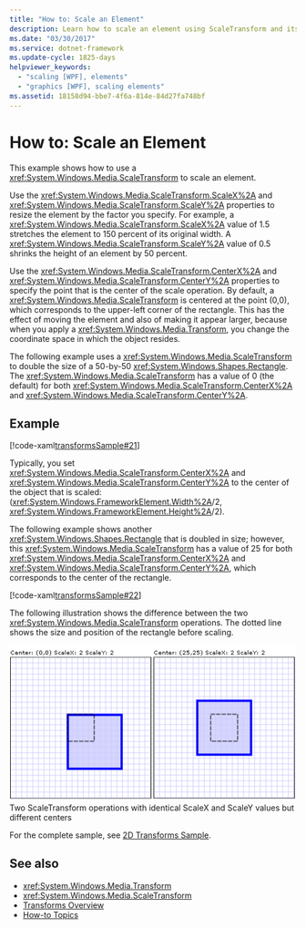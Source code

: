 ```yaml
---
title: "How to: Scale an Element"
description: Learn how to scale an element using ScaleTransform and its properties ScaleX, ScaleY, CenterX, and CenterY.
ms.date: "03/30/2017"
ms.service: dotnet-framework
ms.update-cycle: 1825-days
helpviewer_keywords:
  - "scaling [WPF], elements"
  - "graphics [WPF], scaling elements"
ms.assetid: 18158d94-bbe7-4f6a-814e-84d27fa748bf
---
```

# How to: Scale an Element

This example shows how to use a <xref:System.Windows.Media.ScaleTransform> to scale an element.

Use the <xref:System.Windows.Media.ScaleTransform.ScaleX%2A> and <xref:System.Windows.Media.ScaleTransform.ScaleY%2A> properties to resize the element by the factor you specify. For example, a <xref:System.Windows.Media.ScaleTransform.ScaleX%2A> value of 1.5 stretches the element to 150 percent of its original width. A <xref:System.Windows.Media.ScaleTransform.ScaleY%2A> value of 0.5 shrinks the height of an element by 50 percent.

Use the <xref:System.Windows.Media.ScaleTransform.CenterX%2A> and <xref:System.Windows.Media.ScaleTransform.CenterY%2A> properties to specify the point that is the center of the scale operation. By default, a <xref:System.Windows.Media.ScaleTransform> is centered at the point (0,0), which corresponds to the upper-left corner of the rectangle. This has the effect of moving the element and also of making it appear larger, because when you apply a <xref:System.Windows.Media.Transform>, you change the coordinate space in which the object resides.

The following example uses a <xref:System.Windows.Media.ScaleTransform> to double the size of a 50-by-50 <xref:System.Windows.Shapes.Rectangle>. The <xref:System.Windows.Media.ScaleTransform> has a value of 0 (the default) for both <xref:System.Windows.Media.ScaleTransform.CenterX%2A> and <xref:System.Windows.Media.ScaleTransform.CenterY%2A>.

## Example

[!code-xaml[transformsSample#21](~/samples/snippets/csharp/VS_Snippets_Wpf/transformsSample/CS/ScaleTransformExample.xaml#21)]

Typically, you set <xref:System.Windows.Media.ScaleTransform.CenterX%2A> and <xref:System.Windows.Media.ScaleTransform.CenterY%2A> to the center of the object that is scaled: (<xref:System.Windows.FrameworkElement.Width%2A>/2, <xref:System.Windows.FrameworkElement.Height%2A>/2).

The following example shows another <xref:System.Windows.Shapes.Rectangle> that is doubled in size; however, this <xref:System.Windows.Media.ScaleTransform> has a value of 25 for both <xref:System.Windows.Media.ScaleTransform.CenterX%2A> and <xref:System.Windows.Media.ScaleTransform.CenterY%2A>, which corresponds to the center of the rectangle.

[!code-xaml[transformsSample#22](~/samples/snippets/csharp/VS_Snippets_Wpf/transformsSample/CS/ScaleTransformExample.xaml#22)]

The following illustration shows the difference between the two <xref:System.Windows.Media.ScaleTransform> operations. The dotted line shows the size and position of the rectangle before scaling.

![2x scales with different center points](./media/wcpsdk-graphicsmm-scalecenter.gif "wcpsdk_graphicsmm_scalecenter")\
Two ScaleTransform operations with identical ScaleX and ScaleY values but different centers

For the complete sample, see [2D Transforms Sample](https://github.com/Microsoft/WPF-Samples/tree/master/Graphics/2DTransforms).

## See also

- <xref:System.Windows.Media.Transform>
- <xref:System.Windows.Media.ScaleTransform>
- [Transforms Overview](transforms-overview.md)
- [How-to Topics](transformations-how-to-topics.md)

